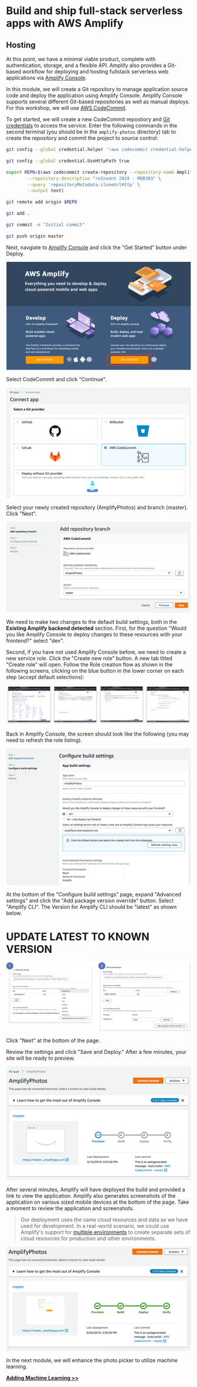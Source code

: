 # Build and ship full-stack serverless apps with AWS Amplify

## Hosting

At this point, we have a minimal viable product, complete with authentication, storage, and a flexible API. Amplify also provides a Git-based workflow for deploying and hosting fullstack serverless web applications via [Amplify Console](https://aws.amazon.com/amplify/console/).

In this module, we will create a Git repository to manage application source code and deploy the application using Amplify Console. Amplify Console supports several different Git-based repositories as well as manual deploys. For this workshop, we will use [AWS CodeCommit](https://aws.amazon.com/codecommit/).

To get started, we will create a new CodeCommit repostiory and [Git credentials](https://aws.amazon.com/blogs/devops/introducing-git-credentials-a-simple-way-to-connect-to-aws-codecommit-repositories-using-a-static-user-name-and-password/) to access the service. Enter the following commands in the second terminal (you should be in the `amplify-photos` directory) tab to create the repository and commit the project to source control:

``` bash
git config --global credential.helper '!aws codecommit credential-helper $@'
```

```bash
git config --global credential.UseHttpPath true
```

```bash
export REPO=$(aws codecommit create-repository --repository-name AmplifyPhotos \
        --repository-description "reInvent 2019 - MOB303" \
        --query 'repositoryMetadata.cloneUrlHttp' \
        --output text)
```

```bash
git remote add origin $REPO
```

```bash
git add .
```

```bash
git commit -m "Initial commit"
```

```bash
git push origin master
```

Next, navgiate to [Amplify Console](https://console.aws.amazon.com/amplify/home) and click the "Get Started" button under Deploy.

![Get Started](./images/1_amplify_console_get_started.png)

Select CodeCommit and click "Continue".

![Pick Repository](./images/2_select_codecommit_repo.png)

Select your newly created repository (AmplifyPhotos) and branch (master). Click "Next".

![Add Branch](./images/3_select_repository.png)

We need to make two changes to the default build settings, both in the __Existing Amplify backend detected__ section. First, for the question "Would you like Amplify Console to deploy changes to these resources with your frontend?" select "dev".

Second, if you have not used Amplify Console before, we need to create a new service role. Click the "Create new role" button. A new tab titled "Create role" will open. Follow the Role creation flow as shown in the following screens, clicking on the blue button in the lower corner on each step (accept default selections):

![Create Amplify Service Role](./images/4_create_role_iam_flow.png)

Back in Amplify Console, the screen should look like the following (you may need to refresh the role listing).

![Configure Build](./images/5_configure_build.png)

At the bottom of the "Configure build settings" page, expand "Advanced settings" and click the "Add package version override" button. Select "Amplify CLI". The Version for Amplify CLI should be "latest" as shown below.

# UPDATE LATEST TO KNOWN VERSION


![Configure Advanced Build Settings](./images/6_advanced_build_settings.png)

Click "Next" at the bottom of the page.

Review the settings and click "Save and Deploy." After a few minutes, your site will be ready to preview.

![Configure Build](./images/7_build_in_progress.png)

After several minutes, Amplify will have deployed the build and provided a link to view the application. Amplify also generates screenshots of the application on various sized mobile devices at the bottom of the page. Take a moment to review the application and screenshots.

> Our deployment uses the same cloud resources and data as we have used for development. In a real-world scenario, we could use Amplify's support for [multiple environments](https://aws.amazon.com/blogs/mobile/amplify-adds-support-for-multiple-environments-custom-resolvers-larger-data-models-and-iam-roles-including-mfa/) to create separate sets of cloud resources for production and other environments.

![Deployed Application](./images/8_finished_deploy.png)

In the next module, we will enhance the photo picker to utilize machine learning.

**[Adding Machine Learning >>](../6_MachineLearning)**
